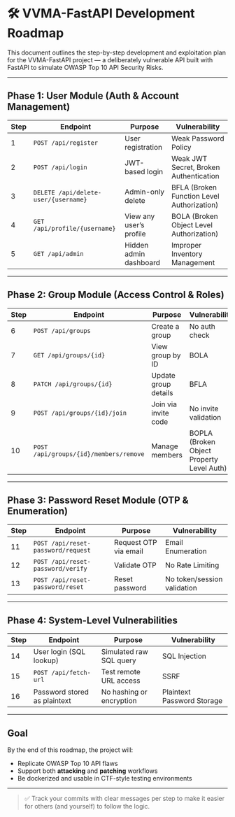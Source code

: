 # 🛠️ VVMA-FastAPI Development Roadmap

This document outlines the step-by-step development and exploitation plan for the VVMA-FastAPI project — a deliberately vulnerable API built with FastAPI to simulate OWASP Top 10 API Security Risks.

---

##  Phase 1: User Module (Auth & Account Management)

| Step | Endpoint                          | Purpose                               | Vulnerability                         |
|------|-----------------------------------|---------------------------------------|----------------------------------------|
| 1    | `POST /api/register`             | User registration                     | Weak Password Policy                   |
| 2    | `POST /api/login`                | JWT-based login                       | Weak JWT Secret, Broken Authentication |
| 3    | `DELETE /api/delete-user/{username}` | Admin-only delete                 | BFLA (Broken Function Level Authorization) |
| 4    | `GET /api/profile/{username}`    | View any user’s profile               | BOLA (Broken Object Level Authorization) |
| 5    | `GET /api/admin`                 | Hidden admin dashboard                | Improper Inventory Management          |

---

##  Phase 2: Group Module (Access Control & Roles)

| Step | Endpoint                          | Purpose                               | Vulnerability                          |
|------|-----------------------------------|----------------------------------------|-----------------------------------------|
| 6    | `POST /api/groups`               | Create a group                         | No auth check                          |
| 7    | `GET /api/groups/{id}`           | View group by ID                       | BOLA                                   |
| 8    | `PATCH /api/groups/{id}`         | Update group details                   | BFLA                                   |
| 9    | `POST /api/groups/{id}/join`     | Join via invite code                   | No invite validation                   |
| 10   | `POST /api/groups/{id}/members/remove` | Manage members                  | BOPLA (Broken Object Property Level Auth) |

---

##  Phase 3: Password Reset Module (OTP & Enumeration)

| Step | Endpoint                          | Purpose                               | Vulnerability                          |
|------|-----------------------------------|----------------------------------------|-----------------------------------------|
| 11   | `POST /api/reset-password/request` | Request OTP via email               | Email Enumeration                      |
| 12   | `POST /api/reset-password/verify`  | Validate OTP                         | No Rate Limiting                       |
| 13   | `POST /api/reset-password/reset`   | Reset password                       | No token/session validation            |

---

##  Phase 4: System-Level Vulnerabilities

| Step | Endpoint                          | Purpose                               | Vulnerability                          |
|------|-----------------------------------|----------------------------------------|-----------------------------------------|
| 14   | User login (SQL lookup)           | Simulated raw SQL query                | SQL Injection                          |
| 15   | `POST /api/fetch-url`             | Test remote URL access                 | SSRF                                   |
| 16   | Password stored as plaintext      | No hashing or encryption               | Plaintext Password Storage             |

---

##  Goal

By the end of this roadmap, the project will:

- Replicate OWASP Top 10 API flaws
- Support both **attacking** and **patching** workflows
- Be dockerized and usable in CTF-style testing environments

---

> ✅ Track your commits with clear messages per step to make it easier for others (and yourself) to follow the logic.
